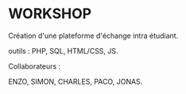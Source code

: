 # WORKSHOP

Création d'une plateforme d'échange intra étudiant.

outils : PHP, SQL, HTML/CSS, JS.

Collaborateurs :

ENZO, SIMON, CHARLES, PACO, JONAS.